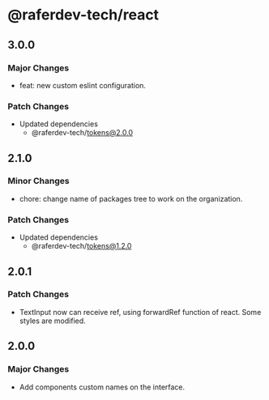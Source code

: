 # @raferdev-tech/react

## 3.0.0

### Major Changes

- feat: new custom eslint configuration.

### Patch Changes

- Updated dependencies
  - @raferdev-tech/tokens@2.0.0

## 2.1.0

### Minor Changes

- chore: change name of packages tree to work on the organization.

### Patch Changes

- Updated dependencies
  - @raferdev-tech/tokens@1.2.0

## 2.0.1

### Patch Changes

- TextInput now can receive ref, using forwardRef function of react. Some styles are modified.

## 2.0.0

### Major Changes

- Add components custom names on the interface.
